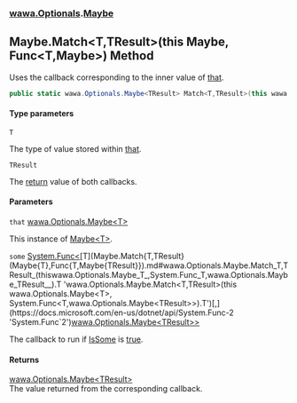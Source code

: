 ### [wawa.Optionals](wawa.Optionals.md 'wawa.Optionals').[Maybe](Maybe.md 'wawa.Optionals.Maybe')

## Maybe.Match<T,TResult>(this Maybe<T>, Func<T,Maybe<TResult>>) Method

Uses the callback corresponding to the inner value of [that](Maybe.Match{T,TResult}(Maybe{T},Func{T,Maybe{TResult}}).md#wawa.Optionals.Maybe.Match_T,TResult_(thiswawa.Optionals.Maybe_T_,System.Func_T,wawa.Optionals.Maybe_TResult__).that 'wawa.Optionals.Maybe.Match<T,TResult>(this wawa.Optionals.Maybe<T>, System.Func<T,wawa.Optionals.Maybe<TResult>>).that').

```csharp
public static wawa.Optionals.Maybe<TResult> Match<T,TResult>(this wawa.Optionals.Maybe<T> that, System.Func<T,wawa.Optionals.Maybe<TResult>> some);
```
#### Type parameters

<a name='wawa.Optionals.Maybe.Match_T,TResult_(thiswawa.Optionals.Maybe_T_,System.Func_T,wawa.Optionals.Maybe_TResult__).T'></a>

`T`

The type of value stored within [that](Maybe.Match{T,TResult}(Maybe{T},Func{T,Maybe{TResult}}).md#wawa.Optionals.Maybe.Match_T,TResult_(thiswawa.Optionals.Maybe_T_,System.Func_T,wawa.Optionals.Maybe_TResult__).that 'wawa.Optionals.Maybe.Match<T,TResult>(this wawa.Optionals.Maybe<T>, System.Func<T,wawa.Optionals.Maybe<TResult>>).that').

<a name='wawa.Optionals.Maybe.Match_T,TResult_(thiswawa.Optionals.Maybe_T_,System.Func_T,wawa.Optionals.Maybe_TResult__).TResult'></a>

`TResult`

The [return](https://docs.microsoft.com/en-us/dotnet/csharp/language-reference/keywords/return 'https://docs.microsoft.com/en-us/dotnet/csharp/language-reference/keywords/return') value of both callbacks.
#### Parameters

<a name='wawa.Optionals.Maybe.Match_T,TResult_(thiswawa.Optionals.Maybe_T_,System.Func_T,wawa.Optionals.Maybe_TResult__).that'></a>

`that` [wawa.Optionals.Maybe&lt;](Maybe{T}.md 'wawa.Optionals.Maybe<T>')[T](Maybe.Match{T,TResult}(Maybe{T},Func{T,Maybe{TResult}}).md#wawa.Optionals.Maybe.Match_T,TResult_(thiswawa.Optionals.Maybe_T_,System.Func_T,wawa.Optionals.Maybe_TResult__).T 'wawa.Optionals.Maybe.Match<T,TResult>(this wawa.Optionals.Maybe<T>, System.Func<T,wawa.Optionals.Maybe<TResult>>).T')[&gt;](Maybe{T}.md 'wawa.Optionals.Maybe<T>')

This instance of [Maybe&lt;T&gt;](Maybe{T}.md 'wawa.Optionals.Maybe<T>').

<a name='wawa.Optionals.Maybe.Match_T,TResult_(thiswawa.Optionals.Maybe_T_,System.Func_T,wawa.Optionals.Maybe_TResult__).some'></a>

`some` [System.Func&lt;](https://docs.microsoft.com/en-us/dotnet/api/System.Func-2 'System.Func`2')[T](Maybe.Match{T,TResult}(Maybe{T},Func{T,Maybe{TResult}}).md#wawa.Optionals.Maybe.Match_T,TResult_(thiswawa.Optionals.Maybe_T_,System.Func_T,wawa.Optionals.Maybe_TResult__).T 'wawa.Optionals.Maybe.Match<T,TResult>(this wawa.Optionals.Maybe<T>, System.Func<T,wawa.Optionals.Maybe<TResult>>).T')[,](https://docs.microsoft.com/en-us/dotnet/api/System.Func-2 'System.Func`2')[wawa.Optionals.Maybe&lt;](Maybe{T}.md 'wawa.Optionals.Maybe<T>')[TResult](Maybe.Match{T,TResult}(Maybe{T},Func{T,Maybe{TResult}}).md#wawa.Optionals.Maybe.Match_T,TResult_(thiswawa.Optionals.Maybe_T_,System.Func_T,wawa.Optionals.Maybe_TResult__).TResult 'wawa.Optionals.Maybe.Match<T,TResult>(this wawa.Optionals.Maybe<T>, System.Func<T,wawa.Optionals.Maybe<TResult>>).TResult')[&gt;](Maybe{T}.md 'wawa.Optionals.Maybe<T>')[&gt;](https://docs.microsoft.com/en-us/dotnet/api/System.Func-2 'System.Func`2')

The callback to run if [IsSome](Maybe{T}.IsSome.md 'wawa.Optionals.Maybe<T>.IsSome') is [true](https://docs.microsoft.com/en-us/dotnet/csharp/language-reference/builtin-types/bool 'https://docs.microsoft.com/en-us/dotnet/csharp/language-reference/builtin-types/bool').

#### Returns
[wawa.Optionals.Maybe&lt;](Maybe{T}.md 'wawa.Optionals.Maybe<T>')[TResult](Maybe.Match{T,TResult}(Maybe{T},Func{T,Maybe{TResult}}).md#wawa.Optionals.Maybe.Match_T,TResult_(thiswawa.Optionals.Maybe_T_,System.Func_T,wawa.Optionals.Maybe_TResult__).TResult 'wawa.Optionals.Maybe.Match<T,TResult>(this wawa.Optionals.Maybe<T>, System.Func<T,wawa.Optionals.Maybe<TResult>>).TResult')[&gt;](Maybe{T}.md 'wawa.Optionals.Maybe<T>')  
The value returned from the corresponding callback.